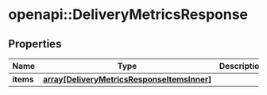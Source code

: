 # openapi::DeliveryMetricsResponse


## Properties
Name | Type | Description | Notes
------------ | ------------- | ------------- | -------------
**items** | [**array[DeliveryMetricsResponseItemsInner]**](DeliveryMetricsResponse_items_inner.md) |  | [optional] 


